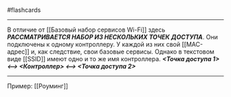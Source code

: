 #flashcards
***
В отличие от [[Базовый набор сервисов Wi-Fi]] здесь ***РАССМАТРИВАЕТСЯ НАБОР ИЗ НЕСКОЛЬКИХ ТОЧЕК ДОСТУПА***.
Они подключены к одному контроллеру. У каждой из них свой [[MAC-адрес]] и, как следствие, свои базовые сервисы. Однако в текстовом виде [[SSID]] имеют одно и то же имя контроллера.
***<Точка доступа 1>  <-->  <Контроллер>  <-->  <Точка доступа 2>***
***
Пример: [[Роуминг]]
<!--SR:!2025-10-09,3,250-->